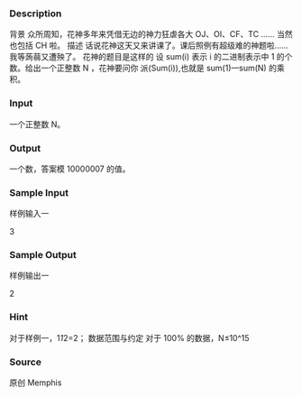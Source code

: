
### Description
背景
众所周知，花神多年来凭借无边的神力狂虐各大 OJ、OI、CF、TC …… 当然也包括 CH 啦。
描述
话说花神这天又来讲课了。课后照例有超级难的神题啦…… 我等蒟蒻又遭殃了。
花神的题目是这样的
设 sum(i) 表示 i 的二进制表示中 1 的个数。给出一个正整数 N ，花神要问你
派(Sum(i)),也就是 sum(1)—sum(N) 的乘积。

### Input
一个正整数 N。

### Output
一个数，答案模 10000007 的值。

### Sample Input
样例输入一

3


### Sample Output
样例输出一

2

### Hint

对于样例一，1*1*2=2；
数据范围与约定
对于 100% 的数据，N≤10^15
### Source
原创 Memphis